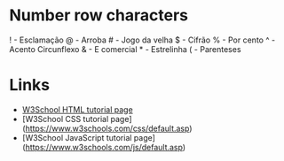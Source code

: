# Number row characters
! - Esclamação
@ - Arroba
\# - Jogo da velha
$ - Cifrão
% - Por cento
^ - Acento Circunflexo
& - E comercial
\* - Estrelinha
( - Parenteses
# Links
* [W3School HTML tutorial page](https://www.w3schools.com/html/default.asp)
* [W3School CSS tutorial page] (https://www.w3schools.com/css/default.asp)
* [W3School JavaScript tutorial page] (https://www.w3schools.com/js/default.asp)
  
